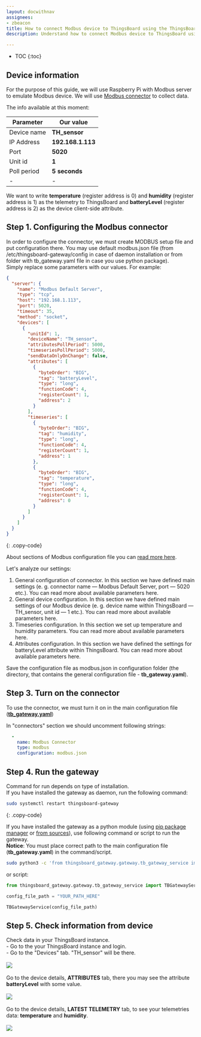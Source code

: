```yaml
---
layout: docwithnav
assignees:
- zbeacon
title: How to connect Modbus device to ThingsBoard using the ThingsBoard IoT Gateway
description: Understand how to connect Modbus device to ThingsBoard using the ThingsBoard IoT Gateway 

---
```


* TOC
{:toc}

## Device information

For the purpose of this guide, we will use Raspberry Pi with Modbus server to emulate Modbus device.
We will use [Modbus connector](/docs/iot-gateway/config/modbus/) to collect data.  

The info available at this moment:  


| Parameter     | Our value            |
|-|-|
| Device name   | **TH_sensor**        |
| IP Address    | **192.168.1.113**    |
| Port          | **5020**             |
| Unit id       | **1**                |
| Poll period   | **5 seconds**        | 
|-|-|

We want to write **temperature** (register address is 0) and **humidity** (register address is 1) as the telemetry to ThingsBoard and **batteryLevel** (register address is 2) as the device client-side attribute.      



## Step 1. Configuring the Modbus connector

In order to configure the connector, we must create MODBUS setup file and put configuration there.
You may use default modbus.json file (from /etc/thingsboard-gateway/config in case of daemon installation or from folder with tb_gateway.yaml file in case you use python package).  
Simply replace some parameters with our values.
For example: 

```json
{
  "server": {
    "name": "Modbus Default Server",
    "type": "tcp",
    "host": "192.168.1.113",
    "port": 5020,
    "timeout": 35,
    "method": "socket",
    "devices": [
      {
        "unitId": 1,
        "deviceName": "TH_sensor",
        "attributesPollPeriod": 5000,
        "timeseriesPollPeriod": 5000,
        "sendDataOnlyOnChange": false,
        "attributes": [
          {
            "byteOrder": "BIG",
            "tag": "batteryLevel",
            "type": "long",
            "functionCode": 4,
            "registerCount": 1,
            "address": 2
          }
        ],
        "timeseries": [
          {
            "byteOrder": "BIG",
            "tag": "humidity",
            "type": "long",
            "functionCode": 4,
            "registerCount": 1,
            "address": 1
          },
          {
            "byteOrder": "BIG",
            "tag": "temperature",
            "type": "long",
            "functionCode": 4,
            "registerCount": 1,
            "address": 0
          }
        ]
      }
    ]
  }
}
```
{: .copy-code}

  
About sections of Modbus configuration file you can [read more here](/docs/iot-gateway/config/modbus/).  

Let's analyze our settings:

1. General configuration of connector. In this section we have defined main settings (e. g. connector name — Modbus Default Server, port — 5020 etc.). You can read more about available parameters here.
2. General device configuration. In this section we have defined main settings of our Modbus device (e. g. device name within ThingsBoard — TH_sensor, unit id — 1 etc.). You can read more about available parameters here.
3. Timeseries configuration. In this section we set up temperature and humidity parameters. You can read more about available parameters here.
4. Attributes configuration. In this section we have defined the settings for batteryLevel attribute within ThingsBoard. You can read more about available parameters here.

Save the configuration file as modbus.json in configuration folder (the directory, that contains the general configuration file - **tb_gateway.yaml**).  

## Step 3. Turn on the connector 

To use the connector, we must turn it on in the main configuration file (**[tb_gateway.yaml](/docs/iot-gateway/configuration/#connectors-configuration)**)

In "connectors" section we should uncomment following strings:

```yaml
  -
    name: Modbus Connector
    type: modbus
    configuration: modbus.json
```

## Step 4. Run the gateway
  
Command for run depends on type of installation.  
If you have installed the gateway as daemon, run the following command:  
```bash
sudo systemctl restart thingsboard-gateway
```  
{: .copy-code}

If you have installed the gateway as a python module (using [pip package manager](/docs/iot-gateway/install/pip-installation/) or [from sources](/docs/iot-gateway/install/source-installation/)), use following command or script to run the gateway.  
**Notice**: You must place correct path to the main configuration file (**tb_gateway.yaml**) in the command/script.  

```bash
sudo python3 -c 'from thingsboard_gateway.gateway.tb_gateway_service import TBGatewayService; TBGatewayService("YOUR_PATH_HERE")'
```

or script:

```python
from thingsboard_gateway.gateway.tb_gateway_service import TBGatewayService 

config_file_path = "YOUR_PATH_HERE"

TBGatewayService(config_file_path)
```

## Step 5. Check information from device

Check data in your ThingsBoard instance.  
    - Go to the your ThingsBoard instance and login.  
    - Go to the "Devices" tab. "TH_sensor" will be there.
    <br>    
    ![](https://img.thingsboard.io/gateway/gateway-modbus-device-added.png)
<br><br>
Go to the device details, **ATTRIBUTES** tab, there you may see the attribute **batteryLevel** with some value.  
<br>
![](https://img.thingsboard.io/gateway/modbus-device-client-attribute.png)
<br><br>
Go to the device details, **LATEST TELEMETRY** tab, to see your telemetries data: **temperature** and **humidity**.  
<br>
![](https://img.thingsboard.io/gateway/modbus-device-telemetry.png)

